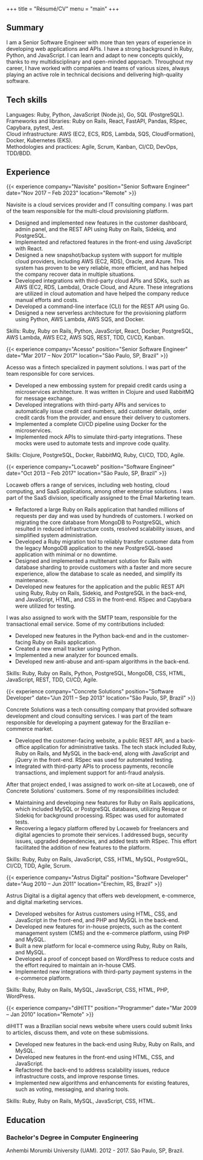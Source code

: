 +++
title = "Résumé/CV"
menu = "main"
+++

## Summary

I am a Senior Software Engineer with more than ten years of experience in developing web
applications and APIs. I have a strong background in Ruby, Python, and JavaScript. I can learn and
adapt to new concepts quickly, thanks to my multidisciplinary and open-minded approach. Throughout
my career, I have worked with companies and teams of various sizes, always playing an active role in
technical decisions and delivering high-quality software.

## Tech skills

Languages: Ruby, Python, JavaScript (Node.js), Go, SQL (PostgreSQL).\
Frameworks and libraries: Ruby on Rails, React, FastAPI, Pandas, RSpec, Capybara, pytest, Jest.\
Cloud infrastructure: AWS (EC2, ECS, RDS, Lambda, SQS, CloudFormation), Docker, Kubernetes (EKS).\
Methodologies and practices: Agile, Scrum, Kanban, CI/CD, DevOps, TDD/BDD.

## Experience

{{< experience company="Navisite"
               position="Senior Software Engineer"
               date="Nov 2017 – Feb 2023"
               location="Remote" >}}

Navisite is a cloud services provider and IT consulting company. I was part of the team responsible
for the multi-cloud provisioning platform.

* Designed and implemented new features in the customer dashboard, admin panel, and the REST API
  using Ruby on Rails, Sidekiq, and PostgreSQL.
* Implemented and refactored features in the front-end using JavaScript with React.
* Designed a new snapshot/backup system with support for multiple cloud providers, including AWS
  (EC2, RDS), Oracle, and Azure. This system has proven to be very reliable, more efficient, and has
  helped the company recover data in multiple situations.
* Developed integrations with third-party cloud APIs and SDKs, such as AWS (EC2, RDS, Lambda),
  Oracle Cloud, and Azure. These integrations are utilized in cloud automation and have helped the
  company reduce manual efforts and costs.
* Developed a command-line interface (CLI) for the REST API using Go.
* Designed a new serverless architecture for the provisioning platform using Python, AWS Lambda, AWS
  SQS, and Docker.

Skills: Ruby, Ruby on Rails, Python, JavaScript, React, Docker, PostgreSQL, AWS Lambda, AWS EC2, AWS
SQS, REST, TDD, CI/CD, Kanban.

{{< experience company="Acesso"
               position="Senior Software Engineer"
               date="Mar 2017 – Nov 2017"
               location="São Paulo, SP, Brazil" >}}

Acesso was a fintech specialized in payment solutions. I was part of the team responsible for core
services.

* Developed a new embossing system for prepaid credit cards using a microservices architecture. It
  was written in Clojure and used RabbitMQ for message exchange.
* Developed integrations with third-party APIs and services to automatically issue credit card
  numbers, add customer details, order credit cards from the provider, and ensure their delivery to
  customers.
* Implemented a complete CI/CD pipeline using Docker for the microservices.
* Implemented mock APIs to simulate third-party integrations. These mocks were used to automate
  tests and improve code quality.

Skills: Clojure, PostgreSQL, Docker, RabbitMQ, Ruby, CI/CD, TDD, Agile.

{{< experience company="Locaweb"
               position="Software Engineer"
               date="Oct 2013 – Feb 2017"
               location="São Paulo, SP, Brazil" >}}

Locaweb offers a range of services, including web hosting, cloud computing, and SaaS applications,
among other enterprise solutions. I was part of the SaaS division, specifically assigned to the
Email Marketing team.

* Refactored a large Ruby on Rails application that handled millions of requests per day and was
  used by hundreds of customers. I worked on migrating the core database from MongoDB to PostgreSQL,
  which resulted in reduced infrastructure costs, resolved scalability issues, and simplified system
  administration.
* Developed a Ruby migration tool to reliably transfer customer data from the legacy MongoDB
  application to the new PostgreSQL-based application with minimal or no downtime.
* Designed and implemented a multitenant solution for Rails with database sharding to provide
  customers with a faster and more secure experience, allow the database to scale as needed, and
  simplify its maintenance.
* Developed new features for the application and the public REST API using Ruby, Ruby on Rails,
  Sidekiq, and PostgreSQL in the back-end, and JavaScript, HTML, and CSS in the front-end. RSpec and
  Capybara were utilized for testing.

I was also assigned to work with the SMTP team, responsible for the transactional email service.
Some of my contributions included:

* Developed new features in the Python back-end and in the customer-facing Ruby on Rails
  application.
* Created a new email tracker using Python.
* Implemented a new analyzer for bounced emails.
* Developed new anti-abuse and anti-spam algorithms in the back-end.

Skills: Ruby, Ruby on Rails, Python, PostgreSQL, MongoDB, CSS, HTML, JavaScript, REST, TDD, CI/CD,
Agile.

{{< experience company="Concrete Solutions"
        position="Software Developer"
        date="Jun 2011 – Sep 2013"
        location="São Paulo, SP, Brazil" >}}

Concrete Solutions was a tech consulting company that provided software development and cloud
consulting services. I was part of the team responsible for developing a payment gateway for the
Brazilian e-commerce market.

* Developed the customer-facing website, a public REST API, and a back-office application for
  administrative tasks. The tech stack included Ruby, Ruby on Rails, and MySQL in the back-end,
  along with JavaScript and jQuery in the front-end. RSpec was used for automated testing.
* Integrated with third-party APIs to process payments, reconcile transactions, and implement
  support for anti-fraud analysis.

After that project ended, I was assigned to work on-site at Locaweb, one of Concrete Solutions'
customers. Some of my responsibilities included:

* Maintaining and developing new features for Ruby on Rails applications, which included MySQL or
  PostgreSQL databases, utilizing Resque or Sidekiq for background processing. RSpec was used for
  automated tests.
* Recovering a legacy platform offered by Locaweb for freelancers and digital agencies to promote
  their services. I addressed bugs, security issues, upgraded dependencies, and added tests with
  RSpec. This effort facilitated the addition of new features to the platform.

Skills: Ruby, Ruby on Rails, JavaScript, CSS, HTML, MySQL, PostgreSQL, CI/CD, TDD, Agile, Scrum.

{{< experience company="Astrus Digital"
               position="Software Developer"
               date="Aug 2010 – Jun 2011"
               location="Erechim, RS, Brazil" >}}

Astrus Digital is a digital agency that offers web development, e-commerce, and digital marketing
services.

* Developed websites for Astrus customers using HTML, CSS, and JavaScript in the front-end, and PHP
  and MySQL in the back-end.
* Developed new features for in-house projects, such as the content management system (CMS) and the
  e-commerce platform, using PHP and MySQL.
* Built a new platform for local e-commerce using Ruby, Ruby on Rails, and MySQL.
* Developed a proof of concept based on WordPress to reduce costs and the effort required to
  maintain an in-house CMS.
* Implemented new integrations with third-party payment systems in the e-commerce platform.

Skills: Ruby, Ruby on Rails, MySQL, JavaScript, CSS, HTML, PHP, WordPress.

{{< experience company="diHITT"
               position="Programmer"
               date="Mar 2009 – Jan 2010"
               location="Remote" >}}

diHITT was a Brazilian social news website where users could submit links to articles, discuss them,
and vote on these submissions.

* Developed new features in the back-end using Ruby, Ruby on Rails, and MySQL.
* Developed new features in the front-end using HTML, CSS, and JavaScript.
* Refactored the back-end to address scalability issues, reduce infrastructure costs, and improve
  response times.
* Implemented new algorithms and enhancements for existing features, such as voting, messaging, and
  sharing tools.

Skills: Ruby, Ruby on Rails, MySQL, JavaScript, CSS, HTML.

## Education

### Bachelor's Degree in Computer Engineering

Anhembi Morumbi University (UAM). 2012 - 2017. São Paulo, SP, Brazil.
